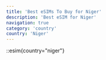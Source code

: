 ```yaml
---
title: 'Best eSIMs To Buy for Niger'
description: 'Best eSIM for Niger'
navigation: true
category: 'country'
country: 'Niger'
---
```


::esim{country="niger"}

